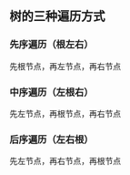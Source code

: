 ## 树的三种遍历方式
### 先序遍历（根左右）
先根节点，再左节点，再右节点

### 中序遍历（左根右）
先左节点，再根节点，再右节点

### 后序遍历（左右根）
先左节点，再右节点，再根节点